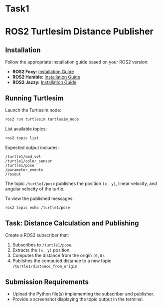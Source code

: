 # Task1

# ROS2 Turtlesim Distance Publisher

## Installation

Follow the appropriate installation guide based on your ROS2 version:

- **ROS2 Foxy:** [Installation Guide](https://docs.ros.org/en/foxy/Tutorials/Beginner-CLI-Tools/Introducing-Turtlesim/Introducing-Turtlesim.html)
- **ROS2 Humble:** [Installation Guide](https://docs.ros.org/en/humble/Tutorials/Beginner-CLI-Tools/Introducing-Turtlesim/Introducing-Turtlesim.html)
- **ROS2 Jazzy:** [Installation Guide](https://docs.ros.org/en/jazzy/Tutorials/Beginner-CLI-Tools/Introducing-Turtlesim/Introducing-Turtlesim.html)

## Running Turtlesim

Launch the Turtlesim node:

```bash
ros2 run turtlesim turtlesim_node
```

List available topics:

```bash
ros2 topic list
```

Expected output includes:

```
/turtle1/cmd_vel
/turtle1/color_sensor
/turtle1/pose
/parameter_events
/rosout
```

The topic `/turtle1/pose` publishes the position `(x, y)`, linear velocity, and angular velocity of the turtle.

To view the published messages:

```bash
ros2 topic echo /turtle1/pose
```

## Task: Distance Calculation and Publishing

Create a ROS2 subscriber that:
1. Subscribes to `/turtle1/pose`.
2. Extracts the `(x, y)` position.
3. Computes the distance from the origin `(0,0)`.
4. Publishes the computed distance to a new topic `/turtle1/distance_from_origin`.

## Submission Requirements

- Upload the Python file(s) implementing the subscriber and publisher.
- Provide a screenshot displaying the topic output in the terminal.

